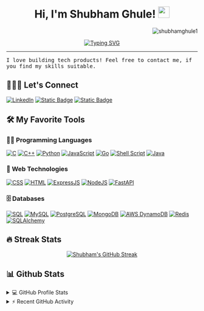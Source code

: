 <h1 align="center">
Hi, I'm Shubham Ghule!
 <img src="https://media.giphy.com/media/hvRJCLFzcasrR4ia7z/giphy.gif" width="30"></h1>
 <img src="https://komarev.com/ghpvc/?username=shubhamghule1&label=Profile%20Views&color=0e75b6&style=flat" align='right' alt="shubhamghule1" />
<br/>

<!-- Typing SVG by DenverCoder1 - https://github.com/DenverCoder1/readme-typing-svg -->
<p align="center">
	<a href="https://git.io/typing-svg"><img src="https://readme-typing-svg.demolab.com?font=JetBrains+Mono&pause=1000&color=2CF7DD&center=true&vCenter=true&random=false&width=600&lines=Software+Engineer%2C+Loves+building+tech+products;Python+%7C+Go+%7C+Kubernetes+%7C+Docker+%7C+SQL+%7C+NoSQL;AI+%7C+ML+%7C+LLM+fine+tuning+%7C+RAG+%7C+Vector+DB's" alt="Typing SVG" /></a>
</p>
<hr/>
<samp>
I love building tech products! Feel free to contact me, if you find my skills suitable.
</samp>

## 🙋🏻‍♂️ Let's Connect

<p >
	<a href="https://www.linkedin.com/in/dev-shubham1" target="_blank"><img alt="LinkedIn" src="https://img.shields.io/badge/LinkedIn-blue?logo=linkedin"></a>
	<a href="mailto:ghuleshubham2013@gmail.com" target="_blank"><img alt="Static Badge" src="https://img.shields.io/badge/Gmail-white?logo=gmail"></a>
	<a href="https://github.com/shubhamghule1" target="_blank"><img alt="Static Badge" src="https://img.shields.io/badge/Github-grey?logo=github"></a>
</p>



## 🛠️ My Favorite Tools

### 👨‍💻 Programming Languages

<p>
 	<a href=""><img alt="C" src="https://img.shields.io/badge/C%20-%232370ED.svg?logo=c&logoColor=white"></a>
	<a href=""><img alt="C++" src="https://img.shields.io/badge/C++%20-%2300599C.svg?logo=c%2B%2B&logoColor=white"></a>
	<a href=""><img alt="Python" src="https://img.shields.io/badge/Python%20-%2314354C.svg?logo=python&logoColor=white"></a>
	<a href=""><img alt="JavaScript" src="https://img.shields.io/badge/JavaScript%20-%23F7DF1E.svg?logo=javascript&logoColor=black"></a>
	<a href=""> <img alt="Go" src="https://img.shields.io/badge/Go-cyan?logo=Go"></a>
	<a href=""><img alt="Shell Script" src="https://img.shields.io/badge/shell_script-black?logo=gnubash&logoColor=white"></a>
	<a href=""><img alt="Java" src="https://img.shields.io/badge/Java-%23007396.svg?logo=openjdk&logoColor=white"></a>
</p>  

### 🧰 Web Technologies

<p>
	<a href=""><img alt="CSS" src="https://img.shields.io/badge/CSS%20-%231572B6.svg?logo=css3&logoColor=white"></a>
	<a href=""><img alt="HTML" src="https://img.shields.io/badge/HTML%20-%23E34F26.svg?logo=html5&logoColor=white"></a>
	<a href=""><img alt="ExpressJS" src="https://img.shields.io/badge/Express.js-white?logo=express&logoColor=violet"></a>
	<a href=""><img alt="NodeJS" src="https://img.shields.io/badge/Node.js%20-%2343853D.svg?logo=node.js&logoColor=white"></a>
	<a href=""><img alt="FastAPI" src="https://img.shields.io/badge/FastAPI-grey?logo=fastapi&logoColor=green"></a>
</p>

### 🗄️ Databases

<p>
    	<a href=""><img alt="SQL" src="https://img.shields.io/badge/SQL%20-%23025E8C.svg?logo=amazon-dynamodb&logoColor=white"></a>
    	<a href="#"><img alt="MySQL" src="https://img.shields.io/badge/MySQL-%2300f.svg?logo=mysql&logoColor=white"></a>
     	<a href="#"><img alt="PostgreSQL" src="https://img.shields.io/badge/PostgreSQL-white?logo=postgresql"></a>
        <a href="#"><img alt="MongoDB" src ="https://img.shields.io/badge/MongoDB-%234ea94b.svg?logo=mongodb&logoColor=white"></a>
	<a href="#"><img alt="AWS DynamoDB" src="https://img.shields.io/badge/DynamoDB-blue?logo=amazondynamodb"></a>
	<a href="#"><img alt="Redis" src="https://img.shields.io/badge/Redis-white?logo=redis"></a>
	<a href="#"><img alt="SQLAlchemy" src="https://img.shields.io/badge/SQLAlchemy-white?logo=sqlalchemy&logoColor=red"></a>
</p>



<!--     <a href="#"><img alt="Adobe" src="https://img.shields.io/badge/Adobe%20-%23FF0000.svg?logo=adobe&logoColor=white"></a>
    <a href="#"><img alt="Android Studio" src="https://img.shields.io/badge/Android%20Studio-008678.svg?logo=android-studio&logoColor=white"></a>
    <a href="#"><img alt="Atom" src="https://img.shields.io/badge/Atom-3DDC84?logo=atom&logoColor=white"></a>
    <a href="#"><img alt="Chrome" src="https://img.shields.io/badge/Chrome-3DDC84?logo=google-chrome&logoColor=white"></a>
    <a href="#"><img alt="Colab" src="https://img.shields.io/badge/Colab-00b56a.svg?logo=google-colab&logoColor=white"></a>
    <a href="#"><img alt="Brave" src="https://img.shields.io/badge/-Brave-FB542B?logo=brave&logoColor=white"></a>
    <a href="#"><img alt="Codepen" src="https://img.shields.io/badge/Codepen-000000.svg?logo=codepen&logoColor=white"></a>
    <a href="#"><img alt="Dark Reader" src="https://img.shields.io/badge/-Dark%20Reader-141E24?logo=dark-reader&logoColor=white"></a>
    <a href="#"><img alt="Git" src="https://img.shields.io/badge/Git%20-%23F05033.svg?logo=git&logoColor=white"></a>
    <a href="#"><img alt="Google Sheets" src="https://img.shields.io/badge/Google%20Sheets%20-%2334A853.svg?logo=google%20sheets&logoColor=white"></a>
    <a href="#"><img alt="Jupyter" src="https://img.shields.io/badge/Jupyter%20-%23F37626.svg?logo=Jupyter&logoColor=white"></a>
    <a href="#"><img alt="Postman" src="https://img.shields.io/badge/Postman-FF6C37?logo=postman&logoColor=white"></a>
    <a href="#"><img alt="Stack Overflow" src="https://img.shields.io/badge/-Stack%20Overflow-FE7A16?logo=stack-overflow&logoColor=white"></a>
    <a href="#"><img alt="Sublime Text" src="https://img.shields.io/badge/-Sublime%20Text-302E31?logo=sublime-text&logoColor=white"></a>
    <a href="#"><img alt="Visual Studio Code" src="https://img.shields.io/badge/Visual%20Studio%20Code-0078d7.svg?logo=visual-studio-code&logoColor=white"></a> -->

## 🔥 Streak Stats

<!-- GitHub Readme Streak Stats - https://github.com/DenverCoder1/github-readme-streak-stats -->
<p align="center">
  <a href="#"><img src="https://streak-stats.demolab.com?user=shubhamghule1&theme=catppuccin-mocha&date_format=j%20M%5B%20Y%5D&mode=weekly&card_width=650&card_height=200" alt="Shubham's GitHub Streak" /></a>
  </a>
<!--   <p align="center"> If you can dream it, you can do it🔥 </p> -->
</p>

## 📊 Github Stats

<!-- https://github.com/anuraghazra/github-readme-stats -->
<details> 
  <summary>💻 GitHub Profile Stats</summary>
  <br/>
    <a href="https://github.com/anuraghazra/github-readme-stats"><img alt="Shubham's Github Stats" src="https://github-readme-stats.vercel.app/api?username=shubhamghule1&show_icons=true&count_private=true&theme=react&hide_border=true&bg_color=1F222E&title_color=F85D7F&icon_color=F8D866" height="192px"/></a>
  <a href="https://github.com/anuraghazra/github-readme-stats"><img alt="Shubham's Top Languages" src="https://github-readme-stats.vercel.app/api/top-langs/?username=shubhamghule1&langs_count=8&layout=compact&theme=react&hide_border=true&bg_color=1F222E&title_color=F85D7F&icon_color=F8D866" height="192px"/></a>
  <br/>
  <b>Note:</b> Top languages is only a metric of the languages my public code consists of and doesn't reflect experience or skill level.
</details>

<!-- https://github.com/ashutosh00710/github-readme-activity-graph -->
<details>
  <summary>⚡ Recent GitHub Activity</summary>
  <br/>
<!-- 	[![Yashita's Activity Graph](https://github-readme-activity-graph.vercel.app/graph?username=yashitanamdeo)](https://github.com/ashutosh00710/github-readme-activity-graph) -->
   <a href="https://github.com/ashutosh00710/github-readme-activity-graph"><img alt="Shubham's Activity Graph" src="https://github-readme-activity-graph.vercel.app/graph?username=shubhamghule1&bg_color=1F222E&color=F8D866&line=F85D7F&point=FFFFFF&hide_border=true" /></a>
  <br/>
</details>

<!-- https://github.com/sisodiya2421 -->



